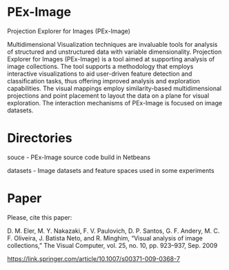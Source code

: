 # PEx-Image
Projection Explorer for Images (PEx-Image)

Multidimensional  Visualization  techniques  are invaluable tools for analysis of structured and unstructured data  with  variable  dimensionality. Projection Explorer for Images (PEx-Image) is a tool aimed at supporting analysis of image collections. The tool supports a methodology that employs interactive visualizations to aid user-driven feature detection and classification tasks, thus offering improved analysis and exploration capabilities. The visual mappings employ similarity-based multidimensional projections and point placement to layout the data on a plane for visual exploration. The interaction mechanisms of PEx-Image is focused on image datasets.

# Directories
souce - PEx-Image source code build in Netbeans

datasets - Image datasets and feature spaces used in some experiments

# Paper
Please, cite this paper:

D. M. Eler, M. Y. Nakazaki, F. V. Paulovich, D. P. Santos, G. F. Andery,
M. C. F. Oliveira, J. Batista Neto, and R. Minghim, “Visual analysis of
image collections,” The Visual Computer, vol. 25, no. 10, pp. 923–937,
Sep. 2009

https://link.springer.com/article/10.1007/s00371-009-0368-7